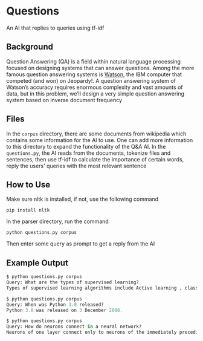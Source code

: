 # Questions

An AI that replies to queries using tf-idf

## Background

Question Answering (QA) is a field within natural language processing focused on designing systems that can answer questions. Among the more famous question answering systems is [Watson](https://en.wikipedia.org/wiki/IBM_Watson), the IBM computer that competed (and won) on Jeopardy!. A question answering system of Watson’s accuracy requires enormous complexity and vast amounts of data, but in this problem, we’ll design a very simple question answering system based on inverse document frequency

## Files

In the `corpus` directory, there are some documents from wikipedia which contains some information for the AI to use. One can add more information to this directory to expand the functionality of the Q&A AI. In the `questions.py`, the AI reads from the documents, tokenize files and sentences, then use tf-idf to calculate the importance of certain words, reply the users' queries with the most relevant sentence

## How to Use

Make sure nltk is installed, if not, use the following command

`pip install nltk`

In the parser directory, run the command

`python questions.py corpus`

Then enter some query as prompt to get a reply from the AI

## Example Output

```python
$ python questions.py corpus
Query: What are the types of supervised learning?
Types of supervised learning algorithms include Active learning , classification and regression.

$ python questions.py corpus
Query: When was Python 3.0 released?
Python 3.0 was released on 3 December 2008.

$ python questions.py corpus
Query: How do neurons connect in a neural network?
Neurons of one layer connect only to neurons of the immediately preceding and immediately following layers.
```
